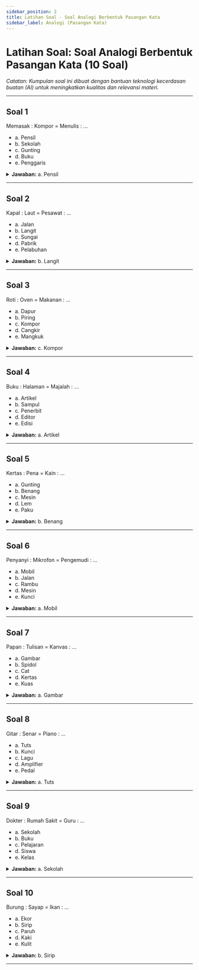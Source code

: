 ```yaml
---
sidebar_position: 2
title: Latihan Soal - Soal Analogi Berbentuk Pasangan Kata
sidebar_label: Analogi (Pasangan Kata)
---
```


# Latihan Soal: Soal Analogi Berbentuk Pasangan Kata (10 Soal)
*Catatan: Kumpulan soal ini dibuat dengan bantuan teknologi kecerdasan buatan (AI) untuk meningkatkan kualitas dan relevansi materi.*

---

## Soal 1
Memasak : Kompor = Menulis : ...
- a. Pensil
- b. Sekolah
- c. Gunting
- d. Buku
- e. Penggaris

<details>
<summary><strong>Jawaban:</strong> a. Pensil</summary>
Penjelasan: Memasak dilakukan dengan menggunakan Kompor, sama seperti Menulis dilakukan dengan menggunakan Pensil.
</details>

---

## Soal 2
Kapal : Laut = Pesawat : ...
- a. Jalan
- b. Langit
- c. Sungai
- d. Pabrik
- e. Pelabuhan

<details>
<summary><strong>Jawaban:</strong> b. Langit</summary>
Penjelasan: Kapal beroperasi di Laut, sama seperti Pesawat beroperasi di Langit.
</details>

---

## Soal 3
Roti : Oven = Makanan : ...
- a. Dapur
- b. Piring
- c. Kompor
- d. Cangkir
- e. Mangkuk

<details>
<summary><strong>Jawaban:</strong> c. Kompor</summary>
Penjelasan: Roti dipanggang di Oven, sama seperti Makanan dimasak di Kompor.
</details>

---

## Soal 4
Buku : Halaman = Majalah : ...
- a. Artikel
- b. Sampul
- c. Penerbit
- d. Editor
- e. Edisi

<details>
<summary><strong>Jawaban:</strong> a. Artikel</summary>
Penjelasan: Buku terdiri dari Halaman, sama seperti Majalah terdiri dari Artikel.
</details>

---

## Soal 5
Kertas : Pena = Kain : ...
- a. Gunting
- b. Benang
- c. Mesin
- d. Lem
- e. Paku

<details>
<summary><strong>Jawaban:</strong> b. Benang</summary>
Penjelasan: Kertas digunakan dengan Pena, sama seperti Kain digunakan dengan Benang.
</details>

---

## Soal 6
Penyanyi : Mikrofon = Pengemudi : ...
- a. Mobil
- b. Jalan
- c. Rambu
- d. Mesin
- e. Kunci

<details>
<summary><strong>Jawaban:</strong> a. Mobil</summary>
Penjelasan: Penyanyi menggunakan Mikrofon untuk bernyanyi, sama seperti Pengemudi menggunakan Mobil untuk mengemudikan.
</details>

---

## Soal 7
Papan : Tulisan = Kanvas : ...
- a. Gambar
- b. Spidol
- c. Cat
- d. Kertas
- e. Kuas

<details>
<summary><strong>Jawaban:</strong> a. Gambar</summary>
Penjelasan: Papan digunakan untuk menulis, sama seperti Kanvas digunakan untuk menggambar.
</details>

---

## Soal 8
Gitar : Senar = Piano : ...
- a. Tuts
- b. Kunci
- c. Lagu
- d. Amplifier
- e. Pedal

<details>
<summary><strong>Jawaban:</strong> a. Tuts</summary>
Penjelasan: Gitar memiliki Senar, sama seperti Piano memiliki Tuts.
</details>

---

## Soal 9
Dokter : Rumah Sakit = Guru : ...
- a. Sekolah
- b. Buku
- c. Pelajaran
- d. Siswa
- e. Kelas

<details>
<summary><strong>Jawaban:</strong> a. Sekolah</summary>
Penjelasan: Dokter bekerja di Rumah Sakit, sama seperti Guru bekerja di Sekolah.
</details>

---

## Soal 10
Burung : Sayap = Ikan : ...
- a. Ekor
- b. Sirip
- c. Paruh
- d. Kaki
- e. Kulit

<details>
<summary><strong>Jawaban:</strong> b. Sirip</summary>
Penjelasan: Burung menggunakan Sayap untuk terbang, sama seperti Ikan menggunakan Sirip untuk berenang.
</details>

---
